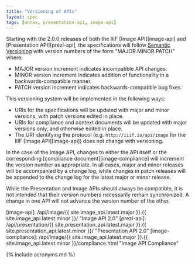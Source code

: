 ```yaml
---
title: "Versioning of APIs"
layout: spec
tags: [annex, presentation-api, image-api]
---
```


Starting with the 2.0.0 releases of both the IIIF [Image API][image-api] and [Presentation API][prezi-api], the specifications will follow [Semantic Versioning][semver] with version numbers of the form "MAJOR.MINOR.PATCH" where:

  * MAJOR version increment indicates incompatible API changes.
  * MINOR version increment indicates addition of functionality in a backwards-compatible manner.
  * PATCH version increment indicates backwards-compatible bug fixes.

This versioning system will be implemented in the following ways:

  * URIs for the specifications will be updated with major and minor versions, with patch versions edited in place.
  * URIs for compliance and context documents will be updated with major versions only, and otherwise edited in place.
  * The URI identifying the protocol (e.g. `http://iiif.io/api/image` for the IIIF [Image API][image-api]) does not change with versioning.

In the case of the Image API, changes to either the API itself or the corresponding [compliance document][image-compliance] will increment the version number as appropriate. In all cases, major and minor releases will be accompanied by a change log, while changes in patch releases will be appended to the change log for the  latest major or minor release.

While the Presentation and Image APIs should always be compatible, it is not intended that their version numbers necessarily remain synchronized. A change in one API will not advance the version number of the other.

[semver]: http://semver.org/spec/v2.0.0.html "Semantic Versioning 2.0.0"
[image-api]: /api/image/{{ site.image_api.latest.major }}.{{ site.image_api.latest.minor }}/ "Image API 2.0"
[prezi-api]: /api/presentation/{{ site.presentation_api.latest.major }}.{{ site.presentation_api.latest.minor }}/ "Presentation API 2.0"
[image-compliance]: /api/image/{{ site.image_api.latest.major }}.{{ site.image_api.latest.minor }}/compliance.html "Image API Compliance"

{% include acronyms.md %}


